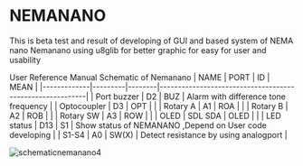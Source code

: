 # NEMANANO
This is beta test and result of developing of GUI and based system of NEMA nano
Nemanano using u8glib for better graphic for easy for user and usability

User Reference Manual
Schematic of Nemanano 
|    NAME     |   PORT  |  ID    |                           MEAN                           |
|-------------|---------|--------|----------------------------------------------------------|
| Port buzzer |   D2    | BUZ    | Alarm with difference tone frequency                     |
| Optocoupler |   D3    | OPT    |                                                          |
| Rotary A    |   A1    | ROA    |                                                          |
| Rotary B    |   A2    | ROB    |                                                          |
| Rotary SW   |   A3    | ROW    |                                                          |
| OLED        | SDL SDA | OLED   |                                                          |
| LED status  |   D13   |  S1    |  Show status of NEMANANO ,Depend on User code developing |
| S1-S4       |   A0    |  SW(X) |  Detect resistance by using analogport                   |


![schematicnemanano4](https://user-images.githubusercontent.com/63534193/196215167-1db3a621-74e8-4e0c-bcbe-633e5bfa7967.jpg)
